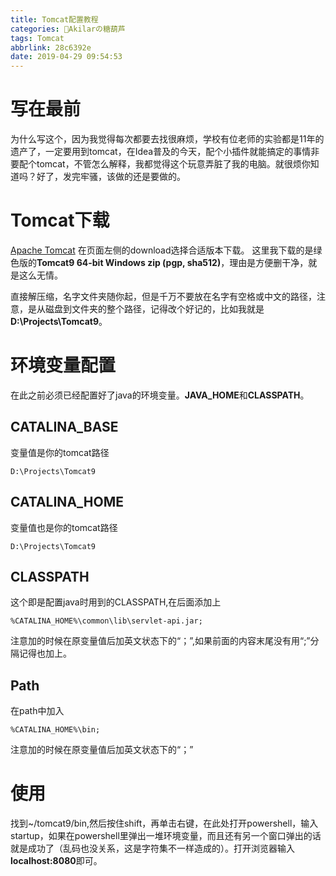 ```yaml
---
title: Tomcat配置教程
categories: 🍡Akilarの糖葫芦
tags: Tomcat
abbrlink: 28c6392e
date: 2019-04-29 09:54:53
---
```

# 写在最前

为什么写这个，因为我觉得每次都要去找很麻烦，学校有位老师的实验都是11年的遗产了，一定要用到tomcat，在Idea普及的今天，配个小插件就能搞定的事情非要配个tomcat，不管怎么解释，我都觉得这个玩意弄脏了我的电脑。就很烦你知道吗？好了，发完牢骚，该做的还是要做的。

# Tomcat下载

[Apache Tomcat](http://tomcat.apache.org/)
在页面左侧的download选择合适版本下载。
这里我下载的是绿色版的**Tomcat9 64-bit Windows zip (pgp, sha512)**，理由是方便删干净，就是这么无情。

直接解压缩，名字文件夹随你起，但是千万不要放在名字有空格或中文的路径，注意，是从磁盘到文件夹的整个路径，记得改个好记的，比如我就是**D:\Projects\Tomcat9**。

# 环境变量配置
在此之前必须已经配置好了java的环境变量。**JAVA_HOME**和**CLASSPATH**。
## CATALINA_BASE
变量值是你的tomcat路径
```
D:\Projects\Tomcat9
```

## CATALINA_HOME
变量值也是你的tomcat路径
```
D:\Projects\Tomcat9
```

## CLASSPATH
这个即是配置java时用到的CLASSPATH,在后面添加上
```
%CATALINA_HOME%\common\lib\servlet-api.jar;
```
注意加的时候在原变量值后加英文状态下的“；”,如果前面的内容末尾没有用“;”分隔记得也加上。

## Path
在path中加入
```
%CATALINA_HOME%\bin;
```
注意加的时候在原变量值后加英文状态下的“；”

# 使用

找到~/tomcat9/bin,然后按住shift，再单击右键，在此处打开powershell，输入startup，如果在powershell里弹出一堆环境变量，而且还有另一个窗口弹出的话就是成功了（乱码也没关系，这是字符集不一样造成的）。打开浏览器输入**localhost:8080**即可。
